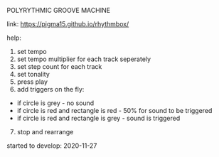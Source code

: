 POLYRYTHMIC GROOVE MACHINE

link: https://pigma15.github.io/rhythmbox/

help:
1. set tempo
2. set tempo multiplier for each track seperately
3. set step count for each track
4. set tonality
5. press play
6. add triggers on the fly:
*    if circle is grey - no sound
*    if circle is red and rectangle is red - 50% for sound to be triggered
*    if circle is red and rectangle is grey - sound is triggered
7. stop and rearrange

started to develop: 2020-11-27